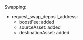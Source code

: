 Swapping:
  - request_swap_deposit_address:
    - boostFee: added
    - sourceAsset: added
    - destinationAsset: added
